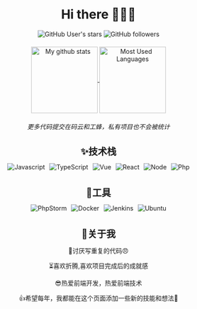 <h1 align="center">
  Hi there 👋👨‍💻
</h1>

<div align="center" style="margin-top: 10px;">
<img alt="GitHub User's stars" src="https://img.shields.io/github/stars/acccccccb?style=social">
<img alt="GitHub followers" src="https://img.shields.io/github/followers/acccccccb?style=social">
</div>


<div align="center" style="margin-top: 20px;">
  <a href="https://github.com/acccccccb/about-me">
    <img height="150" align="center" src=https://github-readme-stats.vercel.app/api?username=acccccccb&theme=default&show_icons=true&include_all_commits=true&count_private=true" alt="My github stats" />
  </a>

  <a href="https://github.com/acccccccb/about-me">
    <img height="150" align="center" src="https://github-readme-stats.vercel.app/api/top-langs/?username=acccccccb&show_icons=true&layout=compact&locale=en" alt="Most Used Languages" />
  </a>
</div>
<div align="center" style="margin-top: 20px;">

  *更多代码提交在码云和工蜂，私有项目也不会被统计*

</div>

<h2 align="center" style="margin: 30px auto 10px">
  ✨技术栈
</h2>
<div align="center">
  <img style="padding: 3px;" src="https://img.shields.io/badge/JavaScript-F7DF1E?&logo=JavaScript&logoColor=black" alt="Javascript">
  <img style="padding: 3px;" src="https://img.shields.io/badge/TypeScript-294E80?&logo=TypeScript&logoColor=ffffff" alt="TypeScript">
  <img style="padding: 3px;" src="https://img.shields.io/badge/Vue-42b983?&logo=Vue.js&logoColor=ffffff" alt="Vue">
  <img style="padding: 3px;" src="https://img.shields.io/badge/React-282c34?&logo=React&logoColor=61dafb" alt="React">
  <img style="padding: 3px;" src="https://img.shields.io/badge/Node-43853d?&logo=Node.js&logoColor=ffffff" alt="Node">
  <img style="padding: 3px;" src="https://img.shields.io/badge/Php-8892BF?&logo=Php&logoColor=ffffff" alt="Php">
</div>


<h2 align="center" style="margin: 30px auto 10px">
  🔨工具
</h2>
<div align="center">
<img style="padding: 3px;" src="https://img.shields.io/badge/PhpStorm-9900ff?&logo=PhpStorm&logoColor=ffffff" alt="PhpStorm">
  <img style="padding: 3px;" src="https://img.shields.io/badge/Docker-2697ed?&logo=Docker&logoColor=ffffff" alt="Docker">
  <img style="padding: 3px;" src="https://img.shields.io/badge/Jenkins-eeeeee?&logo=Jenkins&logoColor=333333" alt="Jenkins">
  <img style="padding: 3px;" src="https://img.shields.io/badge/Ubuntu-e95420?&logo=Ubuntu&logoColor=ffffff" alt="Ubuntu">
</div>



<h2 align="center" style="margin: 30px auto 10px">
  👨关于我
</h2>

<div align="center">

👿讨厌写重复的代码😠

⏳喜欢折腾,喜欢项目完成后的成就感

😎热爱前端开发，热爱前端技术

👍希望每年，我都能在这个页面添加一些新的技能和想法🎁

  
</div>


